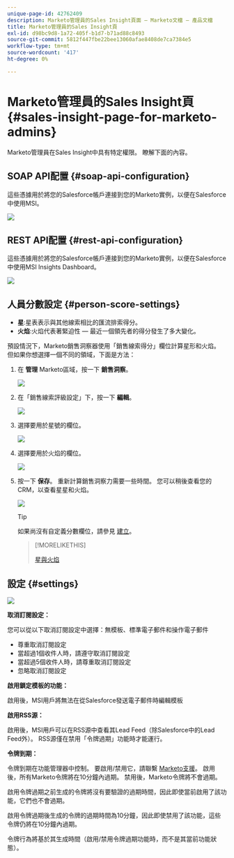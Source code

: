 ```yaml
---
unique-page-id: 42762409
description: Marketo管理員的Sales Insight頁面 — Marketo文檔 — 產品文檔
title: Marketo管理員的Sales Insight頁
exl-id: d98bc9d8-1a72-405f-b1d7-b71ad88c8493
source-git-commit: 5812f447fbe22bee13060afae8408de7ca7384e5
workflow-type: tm+mt
source-wordcount: '417'
ht-degree: 0%

---
```


# Marketo管理員的Sales Insight頁 {#sales-insight-page-for-marketo-admins}

Marketo管理員在Sales Insight中具有特定權限。 瞭解下面的內容。

## SOAP API配置 {#soap-api-configuration}

這些憑據用於將您的Salesforce帳戶連接到您的Marketo實例，以便在Salesforce中使用MSI。

![](assets/one-1.png)

## REST API配置 {#rest-api-configuration}

這些憑據用於將您的Salesforce帳戶連接到您的Marketo實例，以便在Salesforce中使用MSI Insights Dashboard。

![](assets/two-1.png)

## 人員分數設定 {#person-score-settings}

* **星**:星表表示與其他線索相比的匯流排索得分。
* **火焰**:火焰代表著緊迫性 — 最近一個領先者的得分發生了多大變化。

預設情況下，Marketo銷售洞察器使用「銷售線索得分」欄位計算星形和火焰。 但如果你想選擇一個不同的領域，下面是方法：

1. 在 **管理** Marketo區域，按一下 **銷售洞察**。

   ![](assets/four.png)

1. 在「銷售線索評級設定」下，按一下 **編輯**。

   ![](assets/five.png)

1. 選擇要用於星號的欄位。

   ![](assets/six.png)

1. 選擇要用於火焰的欄位。

   ![](assets/seven.png)

1. 按一下 **保存**。 重新計算銷售洞察力需要一些時間。 您可以稍後查看您的CRM，以查看星星和火焰。

   ![](assets/eight.png)

   >[!TIP]
   >
   >如果尚沒有自定義分數欄位，請參見 [建立](/help/marketo/product-docs/administration/field-management/create-a-custom-field-in-marketo.md)。

   >[!MORELIKETHIS]
   >
   >[星與火焰](/help/marketo/product-docs/marketo-sales-insight/msi-for-salesforce/features/stars-and-flames/customize-stars-and-flames.md)

## 設定 {#settings}

![](assets/nine.png)

**取消訂閱設定：**

您可以從以下取消訂閱設定中選擇：無模板、標準電子郵件和操作電子郵件

* 尊重取消訂閱設定
* 當超過1個收件人時，請遵守取消訂閱設定
* 當超過5個收件人時，請尊重取消訂閱設定
* 忽略取消訂閱設定

**啟用鎖定模板的功能：**

啟用後，MSI用戶將無法在從Salesforce發送電子郵件時編輯模板

**啟用RSS源：**

啟用後，MSI用戶可以在RSS源中查看其Lead Feed（除Salesforce中的Lead Feed外）。 RSS源僅在禁用「令牌過期」功能時才能運行。

**令牌到期：**

令牌到期在功能管理器中控制。 要啟用/禁用它，請聯繫 [Marketo支援](https://nation.marketo.com/t5/Support/ct-p/Support)。 啟用後，所有Marketo令牌將在10分鐘內過期。 禁用後，Marketo令牌將不會過期。

啟用令牌過期之前生成的令牌將沒有要驗證的過期時間，因此即使當前啟用了該功能，它們也不會過期。

啟用令牌過期後生成的令牌的過期時間為10分鐘，因此即使禁用了該功能，這些令牌仍將在10分鐘內過期。

令牌行為將基於其生成時間（啟用/禁用令牌過期功能時，而不是其當前功能狀態）。
